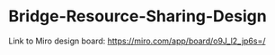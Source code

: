 # Bridge-Resource-Sharing-Design

Link to Miro design board: https://miro.com/app/board/o9J_l2_jp6s=/
